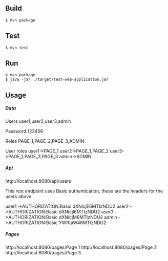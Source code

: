 ## Build

```
$ mvn package
```

## Test

```
$ mvn test
```

## Run

```
$ mvn package
$ java -jar ./target/test-web-application.jar
```

## Usage

##### Data

Users
user1,user2,user3,admin

Password:123456

Roles
PAGE_1,PAGE_2,PAGE_3,ADMIN

User roles
user1->PAGE_1
user2->PAGE_1,PAGE_2
user3->PAGE_1,PAGE_3,PAGE_3
admin->ADMIN


##### Api

http://localhost:8080/api/users

This rest endpoint uses Basic authentication, these are the headers for the users above

user1 ->AUTHORIZATION:Basic dXNlcjE6MTIzNDU2
user2 ->AUTHORIZATION:Basic dXNlcjI6MTIzNDU2
user3 ->AUTHORIZATION:Basic dXNlcjM6MTIzNDU2
admin ->AUTHORIZATION:Basic YWRtaW46MTIzNDU2


##### Pages
http://localhost:8080/pages/Page 1
http://localhost:8080/pages/Page 2
http://localhost:8080/pages/Page 3
